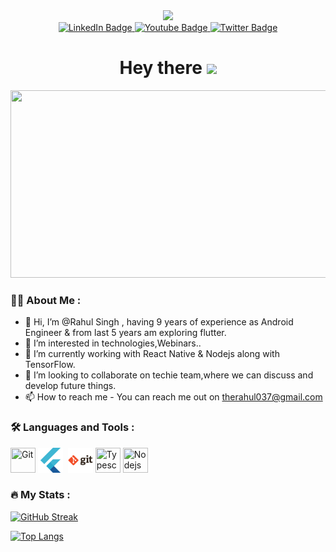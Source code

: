 <div id="header" align="center">
  <img src="https://media.giphy.com/media/M9gbBd9nbDrOTu1Mqx/giphy.gif" width="100"/>
  <div id="badges align="center">
  <a href="https://in.linkedin.com/in/rahul-singh-61bb17a0">
    <img src="https://img.shields.io/badge/LinkedIn-blue?style=for-the-badge&logo=linkedin&logoColor=white" alt="LinkedIn Badge"/>
  </a>
  <a href="your-youtube-URL">
    <img src="https://img.shields.io/badge/YouTube-red?style=for-the-badge&logo=youtube&logoColor=white" alt="Youtube Badge"/>
  </a>
  <a href="your-twitter-URL">
    <img src="https://img.shields.io/badge/Twitter-blue?style=for-the-badge&logo=twitter&logoColor=white" alt="Twitter Badge"/>
  </a>
</div>
  <h1>
  Hey there 
  <img src="https://media.giphy.com/media/hvRJCLFzcasrR4ia7z/giphy.gif" width="30px"/>
</h1>
  <div align="center">
  <img src="https://media.giphy.com/media/dWesBcTLavkZuG35MI/giphy.gif" width="700" height="300"/>
</div>
</div>


### :man_technologist: About Me :
- 👋 Hi, I’m @Rahul Singh , having 9 years of experience as Android Engineer & from last 5 years am exploring flutter.
- 👀 I’m interested in technologies,Webinars..
- 🌱 I’m currently working with React Native & Nodejs along with TensorFlow.
- 💞️ I’m looking to collaborate on techie team,where we can discuss and develop future things.
- 📫 How to reach me - You can reach me out on therahul037@gmail.com

### :hammer_and_wrench: Languages and Tools :
<div>
  <img src="https://uxwing.com/wp-content/themes/uxwing/download/brands-and-social-media/android-icon.svg" title="Git" **alt="Git" width="40" height="40"/>
  <img src="https://github.com/devicons/devicon/blob/master/icons/flutter/flutter-original.svg" title="Flutter" alt="Flutter" width="40" height="40"/>&nbsp;
  <img src="https://github.com/devicons/devicon/blob/master/icons/git/git-original-wordmark.svg" title="Git" **alt="Git" width="40" height="40"/>
  <img src="https://upload.wikimedia.org/wikipedia/commons/4/4c/Typescript_logo_2020.svg" title="Typescript" **alt="Ts" width="40" height="40"/>
  <img src="https://cdn.iconscout.com/icon/free/png-256/free-nodejs-logo-icon-download-in-svg-png-gif-file-formats--social-media-brand-pack-logos-icons-9631085.png?f=webp&w=256" title="Nodejs" **alt="Node" width="40" height="40"/>
</div>

### :fire: My Stats :
[![GitHub Streak](http://github-readme-streak-stats.herokuapp.com?user=rahulx037&theme=dark&background=000000)](https://git.io/streak-stats)

[![Top Langs](https://github-readme-stats.vercel.app/api/top-langs/?username=rahulx037&layout=compact&theme=vision-friendly-dark)](https://github.com/anuraghazra/github-readme-stats)



<!---
rahulx037/rahulx037 is a ✨ special ✨ repository because its `README.md` (this file) appears on your GitHub profile.
You can click the Preview link to take a look at your changes.
--->
